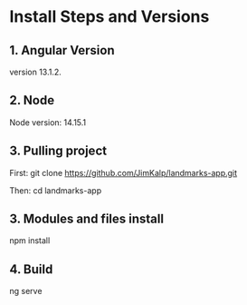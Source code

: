 # Install Steps and Versions

## 1. Angular Version

version 13.1.2.

## 2. Node

Node version: 14.15.1

## 3. Pulling project 

First: git clone https://github.com/JimKalp/landmarks-app.git

Then: cd landmarks-app

## 3. Modules and files install

npm install

## 4. Build

ng serve
